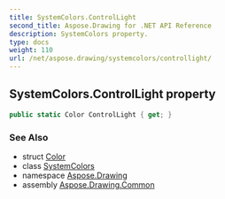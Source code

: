 ```yaml
---
title: SystemColors.ControlLight
second_title: Aspose.Drawing for .NET API Reference
description: SystemColors property. 
type: docs
weight: 110
url: /net/aspose.drawing/systemcolors/controllight/
---
```

## SystemColors.ControlLight property

```csharp
public static Color ControlLight { get; }
```

### See Also

* struct [Color](../../color/)
* class [SystemColors](../)
* namespace [Aspose.Drawing](../../systemcolors/)
* assembly [Aspose.Drawing.Common](../../../)



